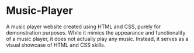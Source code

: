 # Music-Player
A music player website created using HTML and CSS, purely for demonstration purposes. While it mimics the appearance and functionality of a music player, it does not actually play any music. Instead, it serves as a visual showcase of HTML and CSS skills.
